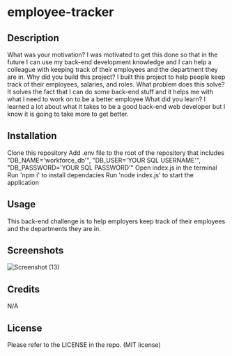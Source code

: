 # employee-tracker
## Description

What was your motivation? I was motivated to get this done so that in the future I can use my back-end development knowledge and I can help a colleague with keeping track of their employees and the department they are in.
Why did you build this project? I built this project to help people keep track of their employees, salaries, and roles.
What problem does this solve? It solves the fact that I can do some back-end stuff and it helps me with what I need to work on to be a better employee
What did you learn? I learned a lot about what it takes to be a good back-end web developer but I know it is going to take more to get better.

## Installation

Clone this repository
Add .env file to the root of the repository that includes "DB_NAME='workforce_db'", "DB_USER='YOUR SQL USERNAME'", "DB_PASSWORD='YOUR SQL PASSWORD'"
Open index.js in the terminal
Run 'npm i' to install dependacies
Run 'node index.js' to start the application

## Usage

This back-end challenge is to help employers keep track of their employees and the departments they are in.

## Screenshots

![Screenshot (13)](https://github.com/Frybreadpapi/employee-tracker/assets/144073766/f78ade56-2986-40ef-a6c7-34d9b3d8de26)

## Credits

N/A

## License

Please refer to the LICENSE in the repo. (MIT license)
